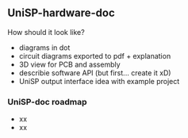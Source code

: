 ## UniSP-hardware-doc

How should it look like?
- diagrams in dot
- circuit diagrams exported to pdf +  explanation
- 3D view for PCB and assembly
- describie software API (but first... create it xD)
- UniSP output interface idea with example project

### UniSP-doc roadmap

- xx
- xx
